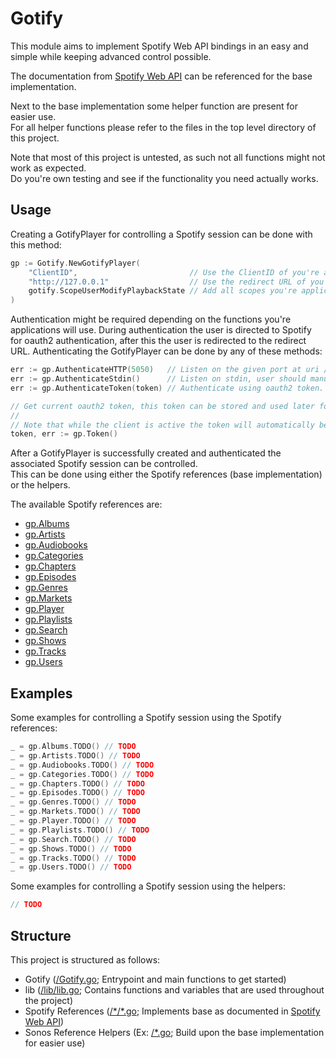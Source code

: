 # Gotify

This module aims to implement Spotify Web API bindings in an easy and simple while keeping advanced control possible.

The documentation from [Spotify Web API](https://developer.spotify.com/documentation/web-api) can be referenced for the base implementation.

Next to the base implementation some helper function are present for easier use.  
For all helper functions please refer to the files in the top level directory of this project.

Note that most of this project is untested, as such not all functions might not work as expected.  
Do you're own testing and see if the functionality you need actually works.

## Usage

Creating a GotifyPlayer for controlling a Spotify session can be done with this method:

```go
gp := Gotify.NewGotifyPlayer(
    "ClientID",                         // Use the ClientID of you're application.
    "http://127.0.0.1"                  // Use the redirect URL of you're application.
    gotify.ScopeUserModifyPlaybackState // Add all scopes you're application will use.
)
```

Authentication might be required depending on the functions you're applications will use.
During authentication the user is directed to Spotify for oauth2 authentication, after this the user is redirected to the redirect URL.
Authenticating the GotifyPlayer can be done by any of these methods:

```go
err := gp.AuthenticateHTTP(5050)   // Listen on the given port at uri /spotify_auth_callback for http calls, redirect URL should point here.
err := gp.AuthenticateStdin()      // Listen on stdin, user should manualy paste the post authentication URL here.
err := gp.AuthenticateToken(token) // Authenticate using oauth2 token.

// Get current oauth2 token, this token can be stored and used later for authentication.
//
// Note that while the client is active the token will automatically be refreshed, changing the token in the process.
token, err := gp.Token()
```

After a GotifyPlayer is successfully created and authenticated the associated Spotify session can be controlled.  
This can be done using either the Spotify references (base implementation) or the helpers.

The available Spotify references are:

- [gp.Albums](/Albums/Albums.go)
- [gp.Artists](/Artists/Artists.go)
- [gp.Audiobooks](/Audiobooks/Audiobooks.go)
- [gp.Categories](/Categories/Categories.go)
- [gp.Chapters](/Chapters/Chapters.go)
- [gp.Episodes](/Episodes/Episodes.go)
- [gp.Genres](/Genres/Genres.go)
- [gp.Markets](/Markets/Markets.go)
- [gp.Player](/Player/Player.go)
- [gp.Playlists](/Playlists/Playlists.go)
- [gp.Search](/Search/Search.go)
- [gp.Shows](/Shows/Shows.go)
- [gp.Tracks](/Tracks/Tracks.go)
- [gp.Users](/Users/Users.go)

## Examples

Some examples for controlling a Spotify session using the Spotify references:

```go
_ = gp.Albums.TODO() // TODO
_ = gp.Artists.TODO() // TODO
_ = gp.Audiobooks.TODO() // TODO
_ = gp.Categories.TODO() // TODO
_ = gp.Chapters.TODO() // TODO
_ = gp.Episodes.TODO() // TODO
_ = gp.Genres.TODO() // TODO
_ = gp.Markets.TODO() // TODO
_ = gp.Player.TODO() // TODO
_ = gp.Playlists.TODO() // TODO
_ = gp.Search.TODO() // TODO
_ = gp.Shows.TODO() // TODO
_ = gp.Tracks.TODO() // TODO
_ = gp.Users.TODO() // TODO
```

Some examples for controlling a Spotify session using the helpers:

```go
// TODO
```

## Structure

This project is structured as follows:

- Gotify ([/Gotify.go](/Gotify.go); Entrypoint and main functions to get started)
- lib ([/lib/lib.go](/lib/lib.go); Contains functions and variables that are used throughout the project)
- Spotify References ([/\*/\*.go](/Player/Player.go); Implements base as documented in [Spotify Web API](https://developer.spotify.com/documentation/web-api))
- Sonos Reference Helpers (Ex: [/\*.go](/Player.go); Build upon the base implementation for easier use)
